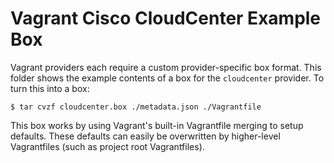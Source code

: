 # Vagrant Cisco CloudCenter Example Box

Vagrant providers each require a custom provider-specific box format.
This folder shows the example contents of a box for the `cloudcenter` provider.
To turn this into a box:

```
$ tar cvzf cloudcenter.box ./metadata.json ./Vagrantfile
```

This box works by using Vagrant's built-in Vagrantfile merging to setup
defaults. These defaults can easily be overwritten by higher-level
Vagrantfiles (such as project root Vagrantfiles).
